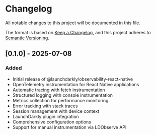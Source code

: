 # Changelog

All notable changes to this project will be documented in this file.

The format is based on [Keep a Changelog](https://keepachangelog.com/en/1.0.0/),
and this project adheres to [Semantic Versioning](https://semver.org/spec/v2.0.0.html).

## [0.1.0] - 2025-07-08

### Added
- Initial release of @launchdarkly/observability-react-native
- OpenTelemetry instrumentation for React Native applications
- Automatic tracing with fetch instrumentation
- Structured logging with console instrumentation
- Metrics collection for performance monitoring
- Error tracking with stack traces
- Session management with device context
- LaunchDarkly plugin integration
- Comprehensive configuration options
- Support for manual instrumentation via LDObserve API
